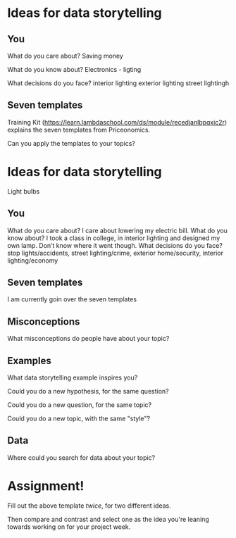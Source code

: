 # Ideas for data storytelling

## You

What do you care about?
Saving money

What do you know about?
Electronics - ligting

What decisions do you face?
interior lighting
exterior lighting
street lightingh

## Seven templates

Training Kit (https://learn.lambdaschool.com/ds/module/recedjanlbpqxic2r) explains the seven templates from Priceonomics.

Can you apply the templates to your topics? 

# Ideas for data storytelling
Light bulbs
## You

What do you care about?
I care about lowering my electric bill.
What do you know about?
I took a class in college, in interior lighting
and designed my own lamp. Don’t know where it went though.
What decisions do you face?
stop lights/accidents,
street lighting/crime,
exterior home/security,
interior lighting/economy
## Seven templates

I am currently goin over the seven templates

## Misconceptions

What misconceptions do people have about your topic?


## Examples

What data storytelling example inspires you?


Could you do a new hypothesis, for the same question?


Could you do a new question, for the same topic?


Could you do a new topic, with the same "style"?


## Data

Where could you search for data about your topic?


# Assignment!

Fill out the above template *twice*, for two different ideas.

Then compare and contrast and select one as the idea you're leaning towards
working on for your project week.
